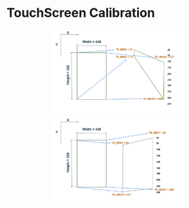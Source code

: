 # TouchScreen Calibration


<ul>

</ul>

<p align="center">
	<img  src="/src/TouchScreen/CalibrationX.png" width="300"/>
	<img  src="/src/TouchScreen/Calibrationy.png" width="300"/>
	
</p>
